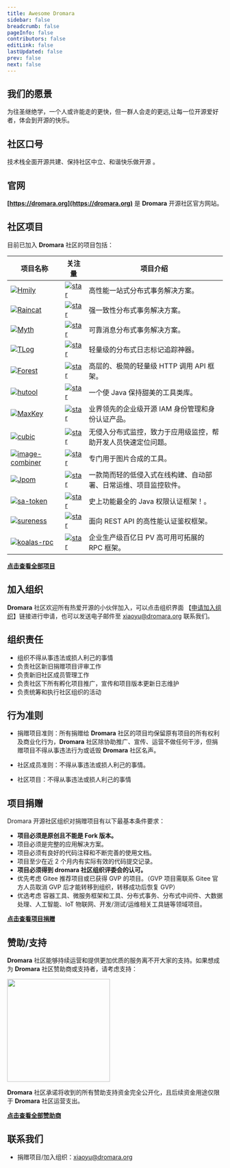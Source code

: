 ```yaml
---
title: Awesome Dromara
sidebar: false
breadcrumb: false
pageInfo: false
contributors: false
editLink: false
lastUpdated: false
prev: false
next: false
---
```


## 我们的愿景

为往圣继绝学，一个人或许能走的更快，但一群人会走的更远,让每一位开源爱好者，体会到开源的快乐。

## 社区口号

技术栈全面开源共建、保持社区中立、和谐快乐做开源 。

## 官网

**[https://dromara.org](https://dromara.org)** 是 **Dromara** 开源社区官方网站。

## 社区项目

目前已加入 **Dromara** 社区的项目包括：

| 项目名称                                                                                                        | 关注量                                                                                                                             | 项目介绍                                                         |
| --------------------------------------------------------------------------------------------------------------- | ---------------------------------------------------------------------------------------------------------------------------------- | ---------------------------------------------------------------- |
| [![Hmily](https://img.shields.io/badge/hmily-blue)](https://gitee.com/dromara/hmily)                            | [![star](https://gitee.com/dromara/hmily/badge/star.svg?theme=gvp)](https://gitee.com/dromara/hmily/stargazers)                    | 高性能一站式分布式事务解决方案。                                 |
| [![Raincat](https://img.shields.io/badge/raincat-blue)](https://gitee.com/dromara/raincat)                      | [![star](https://gitee.com/dromara/Raincat/badge/star.svg?theme=gvp)](https://gitee.com/dromara/Raincat/stargazers)                | 强一致性分布式事务解决方案。                                     |
| [![Myth](https://img.shields.io/badge/myth-blue)](https://gitee.com/dromara/myth)                               | [![star](https://gitee.com/dromara/myth/badge/star.svg?theme=gvp)](https://gitee.com/dromara/myth/stargazers)                      | 可靠消息分布式事务解决方案。                                     |
| [![TLog](https://img.shields.io/badge/TLog-blue)](https://gitee.com/dromara/TLog)                               | [![star](https://gitee.com/dromara/TLog/badge/star.svg?theme=gvp)](https://gitee.com/dromara/TLog/stargazers)                      | 轻量级的分布式日志标记追踪神器。                                 |
| [![Forest](https://img.shields.io/badge/forest-blue)](https://gitee.com/dromara/forest)                         | [![star](https://gitee.com/dromara/forest/badge/star.svg?theme=dark)](https://gitee.com/dromara/forest/stargazers)                 | 高层的、极简的轻量级 HTTP 调用 API 框架。                        |
| [![hutool](https://img.shields.io/badge/hutool-blue)](https://gitee.com/dromara/hutool)                         | [![star](https://gitee.com/dromara/hutool/badge/star.svg?theme=gvp)](https://gitee.com/dromara/hutool/stargazers)                  | 一个使 Java 保持甜美的工具类库。                                 |
| [![MaxKey](https://img.shields.io/badge/MaxKey-blue)](https://gitee.com/dromara/MaxKey)                         | [![star](https://gitee.com/dromara/MaxKey/badge/star.svg?theme=gvp)](https://gitee.com/dromara/MaxKey/stargazers)                  | 业界领先的企业级开源 IAM 身份管理和身份认证产品。                |
| [![cubic](https://img.shields.io/badge/cubic-blue)](https://gitee.com/dromara/cubic)                            | [![star](https://gitee.com/dromara/cubic/badge/star.svg?theme=gvp)](https://gitee.com/dromara/cubic/stargazers)                    | 无侵入分布式监控，致力于应用级监控，帮助开发人员快速定位问题。   |
| [![image-combiner](https://img.shields.io/badge/image-combiner-blue)](https://gitee.com/dromara/image-combiner) | [![star](https://gitee.com/dromara/image-combiner/badge/star.svg?theme=dark)](https://gitee.com/dromara/image-combiner/stargazers) | 专门用于图片合成的工具。                                         |
| [![Jpom](https://img.shields.io/badge/Jpom-blue)](https://gitee.com/dromara/Jpom)                               | [![star](https://gitee.com/dromara/Jpom/badge/star.svg?theme=gvp)](https://gitee.com/dromara/Jpom/stargazers)                      | 一款简而轻的低侵入式在线构建、自动部署、日常运维、项目监控软件。 |
| [![sa-token](https://img.shields.io/badge/sa-token-blue)](https://gitee.com/dromara/sa-token)                   | [![star](https://gitee.com/dromara/sa-token/badge/star.svg?theme=dark)](https://gitee.com/dromara/sa-token/stargazers)             | 史上功能最全的 Java 权限认证框架！。                             |
| [![sureness](https://img.shields.io/badge/sureness-blue)](https://gitee.com/dromara/sureness)                   | [![star](https://gitee.com/dromara/sureness/badge/star.svg?theme=dark)](https://gitee.com/dromara/sureness/stargazers)             | 面向 REST API 的高性能认证鉴权框架。                             |
| [![koalas-rpc](https://img.shields.io/badge/koalas-rpc-blue)](https://gitee.com/dromara/koalas-rpc)             | [![star](https://gitee.com/dromara/koalas-rpc/badge/star.svg?theme=gvp)](https://gitee.com/dromara/koalas-rpc/stargazers)          | 企业生产级百亿日 PV 高可用可拓展的 RPC 框架。                    |

**[点击查看全部项目](https://gitee.com/organizations/dromara/projects)**

## 加入组织

**Dromara** 社区欢迎所有热爱开源的小伙伴加入，可以点击组织界面 【[申请加入组织](https://gitee.com/dromara)】链接进行申请，也可以发送电子邮件至 [xiaoyu@dromara.org](mailto:xiaoyu@dromara.org) 联系我们。

## 组织责任

- 组织不得从事违法或损人利己的事情
- 负责社区新旧捐赠项目评审工作
- 负责新旧社区成员管理工作
- 负责社区下所有孵化项目推广，宣传和项目版本更新日志维护
- 负责统筹和执行社区组织的活动

## 行为准则

- 捐赠项目准则：所有捐赠给 **Dromara** 社区的项目均保留原有项目的所有权利及商业化行为，**Dromara** 社区除协助推广、宣传、运营不做任何干涉，但捐赠项目不得从事违法行为或诋毁 **Dromara** 社区名声。

- 社区成员准则：不得从事违法或损人利己的事情。

- 社区项目：不得从事违法或损人利己的事情

## 项目捐赠

Dromara 开源社区组织对捐赠项目有以下最基本条件要求：

- **项目必须是原创且不能是 Fork 版本。**
- 项目必须是完整的应用解决方案。
- 项目必须有良好的代码注释和不断完善的使用文档。
- 项目至少在近 2 个月内有实际有效的代码提交记录。
- **项目必须得到 dromara 社区组织评委会的认可。**
- 优先考虑 Gitee 推荐项目或已获得 GVP 的项目。（GVP 项目需联系 Gitee 官方人员取消 GVP 后才能转移到组织，转移成功后恢复 GVP）
- 优选考虑 容器工具、微服务框架和工具、分布式事务、分布式中间件、大数据处理、人工智能、IoT 物联网、开发/测试/运维相关工具链等领域项目。

**[点击查看项目捐赠](https://gitee.com/dromara/dromara/blob/master/project-donate.md)**

## 赞助/支持

**Dromara** 社区能够持续运营和提供更加优质的服务离不开大家的支持。如果想成为 **Dromara** 社区赞助商或支持者，请考虑支持：

 <img src="https://dromara.org/img/donation/donation.png" height="240">

**Dromara** 社区承诺将收到的所有赞助支持资金完全公开化，且后续资金用途仅限于 **Dromara** 社区运营支出。

**[点击查看全部赞助商](https://dromara.gitee.io/donate.html)**

## 联系我们

- 捐赠项目/加入组织：[xiaoyu@dromara.org](mailto:xiaoyu@dromara.org)
